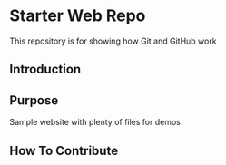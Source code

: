 # Starter Web Repo

This repository is for showing how Git and GitHub work
## Introduction

## Purpose

Sample website with plenty of files for demos

## How To Contribute